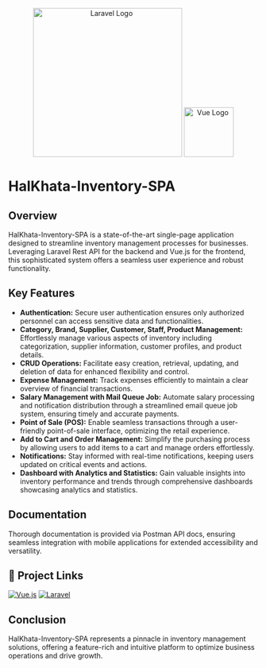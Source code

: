 <p align="center"> <a href="https://laravel.com" target="_blank"><img src="https://raw.githubusercontent.com/laravel/art/master/logo-lockup/5%20SVG/2%20CMYK/1%20Full%20Color/laravel-logolockup-cmyk-red.svg" width="300" alt="Laravel Logo"></a>
<a href="https://vuejs.org/" target="_blank"><img src="https://avatars.githubusercontent.com/u/6128107?s=200&v=4" width="100" alt="Vue Logo"></a></p>

# HalKhata-Inventory-SPA

## Overview
HalKhata-Inventory-SPA is a state-of-the-art single-page application designed to streamline inventory management processes for businesses. Leveraging Laravel Rest API for the backend and Vue.js for the frontend, this sophisticated system offers a seamless user experience and robust functionality.

## Key Features
- **Authentication:** Secure user authentication ensures only authorized personnel can access sensitive data and functionalities.
- **Category, Brand, Supplier, Customer, Staff, Product Management:** Effortlessly manage various aspects of inventory including categorization, supplier information, customer profiles, and product details.
- **CRUD Operations:** Facilitate easy creation, retrieval, updating, and deletion of data for enhanced flexibility and control.
- **Expense Management:** Track expenses efficiently to maintain a clear overview of financial transactions.
- **Salary Management with Mail Queue Job:** Automate salary processing and notification distribution through a streamlined email queue job system, ensuring timely and accurate payments.
- **Point of Sale (POS):** Enable seamless transactions through a user-friendly point-of-sale interface, optimizing the retail experience.
- **Add to Cart and Order Management:** Simplify the purchasing process by allowing users to add items to a cart and manage orders effortlessly.
- **Notifications:** Stay informed with real-time notifications, keeping users updated on critical events and actions.
- **Dashboard with Analytics and Statistics:** Gain valuable insights into inventory performance and trends through comprehensive dashboards showcasing analytics and statistics.

## Documentation
Thorough documentation is provided via Postman API docs, ensuring seamless integration with mobile applications for extended accessibility and versatility.

## 🔗 Project Links

[![Vue.js](https://img.shields.io/badge/HalKhata--FrontEnd-%2335495e.svg?style=for-the-badge&logo=vuedotjs&logoColor=%234FC08D)](https://github.com/mokammeltanvir/Halkhata-Frontend)
[![Laravel](https://img.shields.io/badge/HalKhata--BackEnd-%23FF2D20.svg?style=for-the-badge&logo=laravel&logoColor=white)](https://github.com/mokammeltanvir/Halkhata-Backend)

## Conclusion
HalKhata-Inventory-SPA represents a pinnacle in inventory management solutions, offering a feature-rich and intuitive platform to optimize business operations and drive growth.
